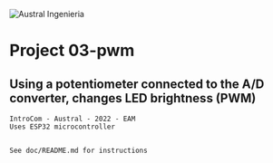 ![Austral Ingenieria](https://encrypted-tbn0.gstatic.com/images?q=tbn%3AANd9GcQooGo7vQn4t9-6Bt46qZF-UY4_QFpYOeh7kVWzwpr_lbLr5wka)

#   Project 03-pwm

##  Using a potentiometer connected to the A/D converter, changes LED brightness (PWM)

    IntroCom - Austral - 2022 - EAM
    Uses ESP32 microcontroller


    See doc/README.md for instructions


